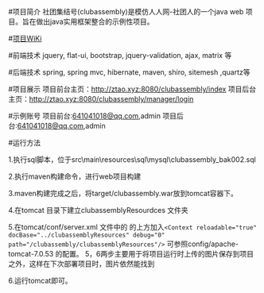 #项目简介
社团集结号(clubassembly)是模仿人人网-社团人的一个java web 项目。旨在做出java实用框架整合的示例性项目。

#[项目WiKi](https://git.oschina.net/hbsdtaoxue/clubassembly/wikis/Home)

#前端技术
jquery, flat-ui, bootstrap, jquery-validation, ajax, matrix 等

#后端技术
spring, spring mvc, hibernate, maven, shiro, sitemesh ,quartz等

#项目展示
项目前台主页：http://ztao.xyz:8080/clubassembly/index
项目后台主页：http://ztao.xyz:8080/clubassembly/manager/login

#示例账号
项目前台:641041018@qq.com,admin
项目后台:641041018@qq.com,admin

#运行方法

1.执行sql脚本，位于src\main\resources\sql\mysql\clubassembly_bak002.sql

2.执行maven构建命令，进行web项目构建

3.maven构建完成之后，将target/clubassembly.war放到tomcat容器下。

4.在tomcat 目录下建立clubassemblyResourdces 文件夹

5.在tomcat/conf/server.xml 文件中的</Host> 的上方加入```<Context reloadable="true" docBase="../clubassemblyResources" debug="0" path="/clubassembly/clubassemblyResources"/>```   可参照config/apache-tomcat-7.0.53  的配置。 5，6两步主要用于将项目运行时上传的图片保存到项目之外，这样在下次部署项目时，图片依然能找到



6.运行tomcat即可。










